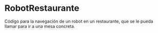 # RobotRestaurante
Código para la navegación de un robot en un restaurante, que se le pueda llamar para ir a una mesa concreta.
